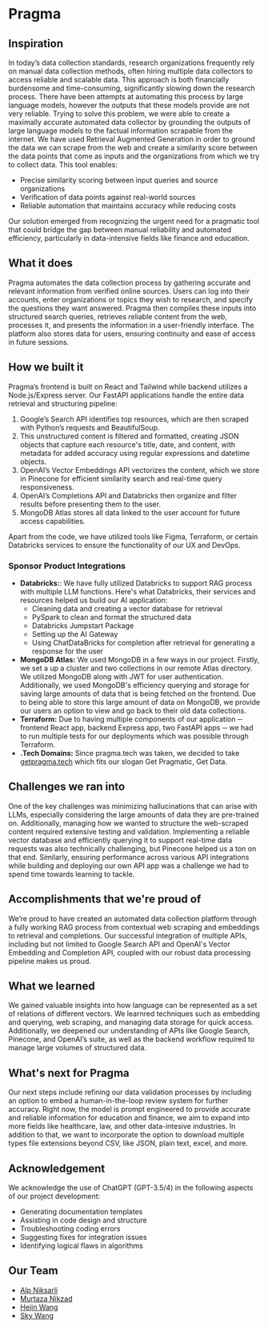 # Pragma

## Inspiration
In today’s data collection standards, research organizations frequently rely on manual data collection methods, often hiring multiple data collectors to access reliable and scalable data. This approach is both financially burdensome and time-consuming, significantly slowing down the research process. There have been attempts at automating this process by large language models, however the outputs that these models provide are not very reliable. Trying to solve this problem, we were able to create a maximally accurate automated data collector by grounding the outputs of large language models to the factual information scrapable from the internet. We have used Retrieval Augmented Generation in order to ground the data we can scrape from the web and create a similarity score between the data points that come as inputs and the organizations from which we try to collect data. This tool enables:

- Precise similarity scoring between input queries and source organizations
- Verification of data points against real-world sources
- Reliable automation that maintains accuracy while reducing costs


Our solution emerged from recognizing the urgent need for a pragmatic tool that could bridge the gap between manual reliability and automated efficiency, particularly in data-intensive fields like finance and education.

## What it does
Pragma automates the data collection process by gathering accurate and relevant information from verified online sources. Users can log into their accounts, enter organizations or topics they wish to research, and specify the questions they want answered. Pragma then compiles these inputs into structured search queries, retrieves reliable content from the web, processes it, and presents the information in a user-friendly interface. The platform also stores data for users, ensuring continuity and ease of access in future sessions.

## How we built it
Pragma’s frontend is built on React and Tailwind while backend utilizes a Node.js/Express server. Our FastAPI applications handle the entire data retrieval and structuring pipeline:
1. Google’s Search API identifies top resources, which are then scraped with Python’s requests and BeautifulSoup.
2. This unstructured content is filtered and formatted, creating JSON objects that capture each resource's title, date, and content, with metadata for added accuracy using regular expressions and datetime objects.
3. OpenAI’s Vector Embeddings API vectorizes the content, which we store in Pinecone for efficient similarity search and real-time query responsiveness.
4. OpenAI’s Completions API and Databricks then organize and filter results before presenting them to the user.
5. MongoDB Atlas stores all data linked to the user account for future access capabilities.

Apart from the code, we have utilized tools like Figma, Terraform, or certain Databricks services to ensure the functionality of our UX and DevOps. 

### Sponsor Product Integrations
- **Databricks:**: We have fully utilized Databricks to support RAG process with multiple LLM functions. Here's what Databricks, their services and resources helped us build our AI application:
  - Cleaning data and creating a vector database for retrieval
  - PySpark to clean and format the structured data 
  - Databricks Jumpstart Package
  - Setting up the AI Gateway
  - Using ChatDataBricks for completion after retrieval for generating a response for the user 
- **MongoDB Atlas:** We used MongoDB in a few ways in our project. Firstly, we set a up a cluster and two collections in our remote Atlas directory. We utilized MongoDB along with JWT for user authentication. Additionally, we used MongoDB's efficiency querying and storage for saving large amounts of data that is being fetched on the frontend. Due to being able to store this large amount of data on MongoDB, we provide our users an option to view and go back to their old data collections. 
- **Terraform:** Due to having multiple components of our application ─ frontend React app, backend Express app, two FastAPI apps ─ we had to run multiple tests for our deployments which was possible through Terraform. 
- **.Tech Domains:** Since pragma.tech was taken, we decided to take [getpragma.tech](https://www.getpragma.tech) which fits our slogan Get Pragmatic, Get Data.

## Challenges we ran into
One of the key challenges was minimizing hallucinations that can arise with LLMs, especially considering the large amounts of data they are pre-trained on. Additionally, managing how we wanted to structure the web-scraped content required extensive testing and validation. Implementing a reliable vector database and efficiently querying it to support real-time data requests was also technically challenging, but Pinecone helped us a ton on that end. Similarly, ensuring performance across various API integrations while building and deploying our own API app was a challenge we had to spend time towards learning to tackle.

## Accomplishments that we're proud of
We’re proud to have created an automated data collection platform through a fully working RAG process from contextual web scraping and embeddings to retrieval and completions. Our successful integration of multiple APIs, including but not limited to Google Search API and OpenAI's Vector Embedding and Completion API, coupled with our robust data processing pipeline makes us proud.

## What we learned
We gained valuable insights into how language can be represented as a set of relations of different vectors. We learnred techniques such as embedding and querying, web scraping, and managing data storage for quick access. Additionally, we deepened our understanding of APIs like Google Search, Pinecone, and OpenAI’s suite, as well as the backend workflow required to manage large volumes of structured data.

## What's next for Pragma
Our next steps include refining our data validation processes by including an option to embed a human-in-the-loop review system for further accuracy. Right now, the model is prompt engineered to provide accurate and reliable information for education and finance, we aim to expand into more fields like healthcare, law, and other data-intesive industries. In addition to that, we want to incorporate the option to download multiple types file extensions beyond CSV, like JSON, plain text, excel, and more.

## Acknowledgement 
We acknowledge the use of ChatGPT (GPT-3.5/4) in the following aspects of our project development:


- Generating documentation templates
- Assisting in code design and structure
- Troubleshooting coding errors
- Suggesting fixes for integration issues
- Identifying logical flaws in algorithms


## Our Team
* [Alp Niksarli](https://github.com/alpnix/)
* [Murtaza Nikzad](https://github.com/murtazakafka/)
* [Hejin Wang](https://github.com/wanghejin/)
* [Sky Wang](https://github.com/skywang1234/)
